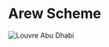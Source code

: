 # Arew Scheme

![Louvre Abu Dhabi](https://git.sr.ht/~amirouche/arew/blob/master/alvaro-pinot-czDvRp5V2b0-unsplash.jpg)
